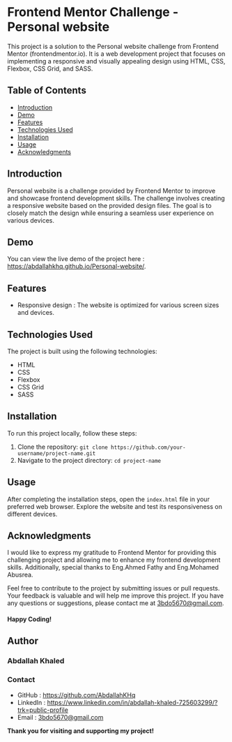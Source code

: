 # Frontend Mentor Challenge - Personal website

This project is a solution to the Personal website challenge from Frontend Mentor (frontendmentor.io). It is a web development project that focuses on implementing a responsive and visually appealing design using HTML, CSS, Flexbox, CSS Grid, and SASS.

## Table of Contents

- [Introduction](#introduction)
- [Demo](#demo)
- [Features](#features)
- [Technologies Used](#technologies-used)
- [Installation](#installation)
- [Usage](#usage)
- [Acknowledgments](#acknowledgments)

## Introduction

Personal website is a challenge provided by Frontend Mentor to improve and showcase frontend development skills. The challenge involves creating a responsive website based on the provided design files. The goal is to closely match the design while ensuring a seamless user experience on various devices.

## Demo

You can view the live demo of the project here : https://abdallahkhq.github.io/Personal-website/.

## Features

- Responsive design : The website is optimized for various screen sizes and devices.

## Technologies Used

The project is built using the following technologies:

- HTML
- CSS
- Flexbox
- CSS Grid
- SASS

## Installation

To run this project locally, follow these steps:

1. Clone the repository: `git clone https://github.com/your-username/project-name.git`
2. Navigate to the project directory: `cd project-name`

## Usage

After completing the installation steps, open the `index.html` file in your preferred web browser. Explore the website and test its responsiveness on different devices.

## Acknowledgments

I would like to express my gratitude to Frontend Mentor for providing this challenging project and allowing me to enhance my frontend development skills. Additionally, special thanks to Eng.Ahmed Fathy and Eng.Mohamed Abusrea.

Feel free to contribute to the project by submitting issues or pull requests. Your feedback is valuable and will help me improve this project. If you have any questions or suggestions, please contact me at 3bdo5670@gmail.com.

#### Happy Coding!

## Author

### Abdallah Khaled

### Contact

- GitHub : https://github.com/AbdallahKHq
- LinkedIn : https://www.linkedin.com/in/abdallah-khaled-725603299/?trk=public-profile
- Email : 3bdo5670@gmail.com



**Thank you for visiting and supporting my project!**

